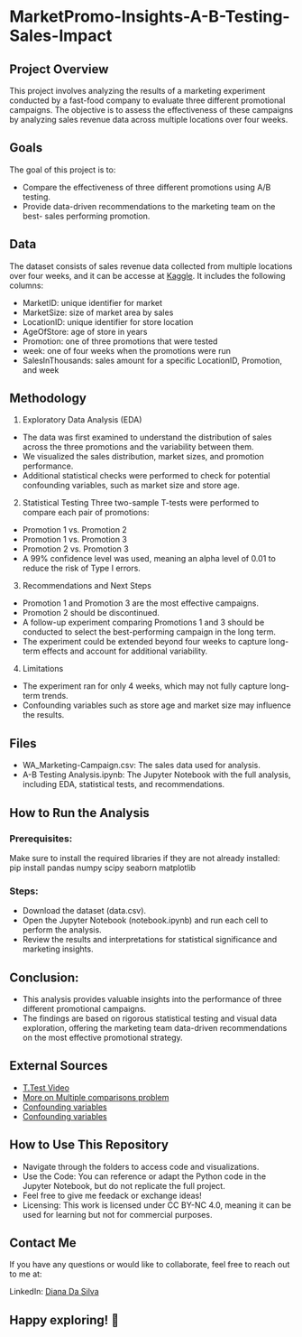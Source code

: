 # MarketPromo-Insights-A-B-Testing-Sales-Impact
## Project Overview
This project involves analyzing the results of a marketing experiment conducted by a fast-food company to evaluate three different promotional campaigns. The objective is to assess the effectiveness of these campaigns by analyzing sales revenue data across multiple locations over four weeks.

## Goals
The goal of this project is to:

- Compare the effectiveness of three different promotions using A/B testing.
- Provide data-driven recommendations to the marketing team on the best- sales performing promotion.


## Data
The dataset consists of sales revenue data collected from multiple locations over four weeks, and it can be accesse at [Kaggle](https://www.kaggle.com/datasets/chebotinaa/fast-food-marketing-campaign-ab-test?resource=download). It includes the following columns:

- MarketID: unique identifier for market
- MarketSize: size of market area by sales
- LocationID: unique identifier for store location
- AgeOfStore: age of store in years
- Promotion: one of three promotions that were tested
- week: one of four weeks when the promotions were run
- SalesInThousands: sales amount for a specific LocationID, Promotion, and week

## Methodology
1. Exploratory Data Analysis (EDA)
- The data was first examined to understand the distribution of sales across the three promotions and the variability between them.
- We visualized the sales distribution, market sizes, and promotion performance.
- Additional statistical checks were performed to check for potential confounding variables, such as market size and store age.

2. Statistical Testing
Three two-sample T-tests were performed to compare each pair of promotions:

- Promotion 1 vs. Promotion 2
- Promotion 1 vs. Promotion 3
- Promotion 2 vs. Promotion 3
- A 99% confidence level was used, meaning an alpha level of 0.01 to reduce the risk of Type I errors.

3. Recommendations and Next Steps
- Promotion 1 and Promotion 3 are the most effective campaigns.
- Promotion 2 should be discontinued.
- A follow-up experiment comparing Promotions 1 and 3 should be conducted to select the best-performing campaign in the long term.
- The experiment could be extended beyond four weeks to capture long-term effects and account for additional variability.
  
4. Limitations
- The experiment ran for only 4 weeks, which may not fully capture long-term trends.
- Confounding variables such as store age and market size may influence the results.

## Files
- WA_Marketing-Campaign.csv: The sales data used for analysis.
- A-B Testing Analysis.ipynb: The Jupyter Notebook with the full analysis, including EDA, statistical tests, and recommendations.

## How to Run the Analysis
### Prerequisites:
Make sure to install the required libraries if they are not already installed:
pip install pandas numpy scipy seaborn matplotlib

### Steps:
- Download the dataset (data.csv).
- Open the Jupyter Notebook (notebook.ipynb) and run each cell to perform the analysis.
- Review the results and interpretations for statistical significance and marketing insights.


## Conclusion:
- This analysis provides valuable insights into the performance of three different promotional campaigns. 
- The findings are based on rigorous statistical testing and visual data exploration, offering the marketing team data-driven recommendations on the most effective promotional strategy.

## External Sources
- [T.Test Video](https://www.youtube.com/watch?v=pTmLQvMM-1M)
- [More on Multiple comparisons problem](https://en.wikipedia.org/wiki/Multiple_comparisons_problem)
- [Confounding variables](https://www.sciencedirect.com/science/article/pii/S0085253815529748)
- [Confounding variables](https://medium.com/@jhalaksurve/understanding-confounding-variables-a-comprehensive-guide-846b30462b6b)

## How to Use This Repository
- Navigate through the folders to access code and visualizations.
- Use the Code: You can reference or adapt the Python code in the Jupyter Notebook, but do not replicate the full project.
- Feel free to give me feedack or exchange ideas! 
- Licensing: This work is licensed under CC BY-NC 4.0, meaning it can be used for learning but not for commercial purposes.

## Contact Me
If you have any questions or would like to collaborate, feel free to reach out to me at:

LinkedIn: [Diana Da Silva](https://www.linkedin.com/in/diana-da-silva-01694a1a3/)

## Happy exploring! 🌟
